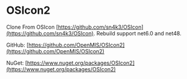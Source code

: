 # OSIcon2

Clone From OSIcon [https://github.com/sn4k3/OSIcon](https://github.com/sn4k3/OSIcon). Rebuild support net6.0 and net48.

GitHub: [https://github.com/OpenMIS/OSIcon2](https://github.com/OpenMIS/OSIcon2)

NuGet: [https://www.nuget.org/packages/OSIcon2](https://www.nuget.org/packages/OSIcon2)
